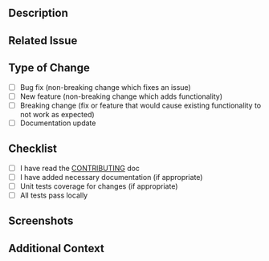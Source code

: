 ## Description

<!-- Provide a brief summary of the changes in this PR -->

## Related Issue

<!-- Link to the related issue if applicable -->

## Type of Change

<!-- Mark with an `x` all the checkboxes that apply (like `[x]`) -->

- [ ] Bug fix (non-breaking change which fixes an issue)
- [ ] New feature (non-breaking change which adds functionality)
- [ ] Breaking change (fix or feature that would cause existing functionality to not work as expected)
- [ ] Documentation update

## Checklist

<!-- Mark with an `x` all the checkboxes that apply (like `[x]`) --> 

- [ ] I have read the [CONTRIBUTING](./CONTRIBUTING.md) doc
- [ ] I have added necessary documentation (if appropriate)
- [ ] Unit tests coverage for changes (if appropriate)
- [ ] All tests pass locally

## Screenshots

<!-- Add screenshots if applicable -->

## Additional Context

<!-- Add any other context about the pull request here -->
